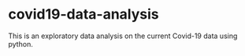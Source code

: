# covid19-data-analysis

This is an exploratory data analysis on the current Covid-19 data using python.
